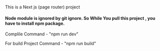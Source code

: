 This is a Next js (page router) project

#### Node module is ignored by git ignore. So While You pull this project , you have to install npm package. ####

Complile Command - "npm run dev"

For build Project Command - "npm run build"


